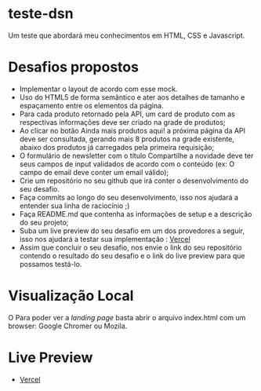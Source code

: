 # teste-dsn

Um teste que abordará meu conhecimentos em HTML, CSS e Javascript.

# Desafios propostos

- Implementar o layout de acordo com esse mock.
- Uso do HTML5 de forma semântico e ater aos detalhes de tamanho e espaçamento entre os elementos da página.
- Para cada produto retornado pela API, um card de produto com as respectivas informações deve ser criado na grade de produtos;
- Ao clicar no botão Ainda mais produtos aqui! a próxima página da API deve ser consultada, gerando mais 8 produtos na grade existente, abaixo dos produtos já carregados pela primeira requisição;
- O formulário de newsletter com o título Compartilhe a novidade deve ter seus campos de input validados de acordo com o conteúdo (ex: O campo de email deve conter um email válido);
- Crie um repositório no seu github que irá conter o desenvolvimento do seu desafio.
- Faça commits ao longo do seu desenvolvimento, isso nos ajudará a entender sua linha de raciocínio ;)
- Faça README.md que contenha as informações de setup e a descrição do seu projeto;
- Suba um live preview do seu desafio em um dos provedores a seguir, isso nos ajudará a testar sua implementação : [Vercel](https://teste-dsn-luizhenriqque18.vercel.app/)
- Assim que concluir o seu desafio, nos envie o link do seu repositório contendo o resultado do seu desafio e o link do live preview para que possamos testá-lo.

# Visualização Local

O Para poder ver a _landing page_ basta abrir o arquivo index.html com um browser: Google Chromer ou Mozila.

# Live Preview

- [Vercel](https://teste-dsn-luizhenriqque18.vercel.app/)
